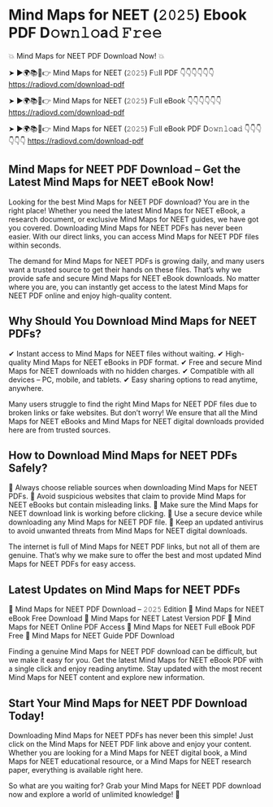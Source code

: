 # Mind Maps for NEET (𝟸𝟶𝟸𝟻) Ebook PDF D𝚘𝚠𝚗𝚕𝚘a𝚍 𝙵𝚛𝚎𝚎

💥 Mind Maps for NEET PDF Download Now! 💥

➤ ►🌍📚📱👉 Mind Maps for NEET (𝟸𝟶𝟸𝟻) F𝚞ll PDF 👇👇👇👇👇👇
https://radiovd.com/download-pdf

➤ ►🌍📚📱👉 Mind Maps for NEET (𝟸𝟶𝟸𝟻) F𝚞ll eBook 👇👇👇👇👇👇
https://radiovd.com/download-pdf

➤ ►🌍📚📱👉 Mind Maps for NEET (𝟸𝟶𝟸𝟻) F𝚞ll eBook PDF D𝚘𝚠𝚗𝚕𝚘a𝚍 👇👇👇👇👇👇
https://radiovd.com/download-pdf

## Mind Maps for NEET PDF Download – Get the Latest Mind Maps for NEET eBook Now!

Looking for the best Mind Maps for NEET PDF download? You are in the right place! Whether you need the latest Mind Maps for NEET eBook, a research document, or exclusive Mind Maps for NEET guides, we have got you covered. Downloading Mind Maps for NEET PDFs has never been easier. With our direct links, you can access Mind Maps for NEET PDF files within seconds.

The demand for Mind Maps for NEET PDFs is growing daily, and many users want a trusted source to get their hands on these files. That’s why we provide safe and secure Mind Maps for NEET eBook downloads. No matter where you are, you can instantly get access to the latest Mind Maps for NEET PDF online and enjoy high-quality content.

## Why Should You Download Mind Maps for NEET PDFs?

✔ Instant access to Mind Maps for NEET files without waiting.
✔ High-quality Mind Maps for NEET eBooks in PDF format.
✔ Free and secure Mind Maps for NEET downloads with no hidden charges.
✔ Compatible with all devices – PC, mobile, and tablets.
✔ Easy sharing options to read anytime, anywhere.

Many users struggle to find the right Mind Maps for NEET PDF files due to broken links or fake websites. But don’t worry! We ensure that all the Mind Maps for NEET eBooks and Mind Maps for NEET digital downloads provided here are from trusted sources.

## How to Download Mind Maps for NEET PDFs Safely?

📌 Always choose reliable sources when downloading Mind Maps for NEET PDFs.
📌 Avoid suspicious websites that claim to provide Mind Maps for NEET eBooks but contain misleading links.
📌 Make sure the Mind Maps for NEET download link is working before clicking.
📌 Use a secure device while downloading any Mind Maps for NEET PDF file.
📌 Keep an updated antivirus to avoid unwanted threats from Mind Maps for NEET digital downloads.

The internet is full of Mind Maps for NEET PDF links, but not all of them are genuine. That’s why we make sure to offer the best and most updated Mind Maps for NEET PDFs for easy access.

## Latest Updates on Mind Maps for NEET PDFs

🔹 Mind Maps for NEET PDF Download – 𝟸𝟶𝟸𝟻 Edition
🔹 Mind Maps for NEET eBook Free Download
🔹 Mind Maps for NEET Latest Version PDF
🔹 Mind Maps for NEET Online PDF Access
🔹 Mind Maps for NEET Full eBook PDF Free
🔹 Mind Maps for NEET Guide PDF Download

Finding a genuine Mind Maps for NEET PDF download can be difficult, but we make it easy for you. Get the latest Mind Maps for NEET eBook PDF with a single click and enjoy reading anytime. Stay updated with the most recent Mind Maps for NEET content and explore new information.

## Start Your Mind Maps for NEET PDF Download Today!

Downloading Mind Maps for NEET PDFs has never been this simple! Just click on the Mind Maps for NEET PDF link above and enjoy your content. Whether you are looking for a Mind Maps for NEET digital book, a Mind Maps for NEET educational resource, or a Mind Maps for NEET research paper, everything is available right here.

So what are you waiting for? Grab your Mind Maps for NEET PDF download now and explore a world of unlimited knowledge! 🚀